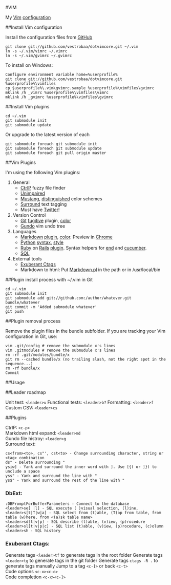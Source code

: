 #VIM

My [Vim][1] [configuration][5]


##Install Vim configuration

Install the configuration files from [GitHub][6]

    git clone git://github.com/vestrobaa/dotvimcore.git ~/.vim 
    ln -s ~/.vim/vimrc ~/.vimrc
    ln -s ~/.vim/gvimrc ~/.gvimrc

To install on Windows:

    Configure environment variable home=%userprofile%
    git clone git://github.com/vestrobaa/dotvimcore.git %userprofile%\vimfiles
    cp $userprofile%\.vim\gvimrc.sample %userprofile%\vimfiles\gvimrc
    mklink /h _vimrc %userprofile%\vimfiles\vimrc
    mklink /h _gvimrc %userprofile%\vimfiles\gvimrc


##Install Vim plugins

    cd ~/.vim
    git submodule init
    git submodule update

Or upgrade to the latest version of each

    git submodule foreach git submodule init
    git submodule foreach git submodule update
    git submodule foreach git pull origin master


##Vim Plugins

I'm using the following Vim plugins:

1. General
    - [CtrlP][20] fuzzy file finder
    - [Unimpaired][22]
    - [Mustang][80], [distinguished][81] color schemes
    - [Surround][82] text tagging
    - Must have [Twitter][83]!
1. Version Control
    - [Git][30] [fugitive][31] plugin, [color][32]
    - [Gundo][32] vim undo tree
1. Languages
    - [Markdown][40] [plugin][41], [color][42]. Preview in [Chrome][2]
    - [Python][52] [syntax][50], [style][51]
    - [Ruby][60] on [Rails][61] [plugin][62]. Syntax helpers for [end][63] and [cucumber][64].
    - [SQL][70]
1. External tools
    - [Exuberant Ctags][90]
    - Markdown to html: Put [Markdown.pl][3] in the path or in /usr/local/bin


##Plugin install process with ~/.vim in Git

    cd ~/.vim
    git submodule init
    git submodule add git://github.com:/author/whatever.git bundle/whatever
    git commit -m 'Added submodule whatever'
    git push

##Plugin removal process

Remove the plugin files in the bundle subfolder. If you are tracking your Vim configuration in Git, use:

    vim .git/config # remove the submodule x's lines
    vim .gitmodules # remove the submudule x's lines
    rm -rf .git/modules/bundle/x
    git rm --cached bundle/x (no trailing slash, not the right spot in the sequence...)
    rm -rf bundle/x
    Commit


##Usage

##Leader roadmap

Unit test: `<leader>u`
Functional tests: `<leader>b?`
Formatting: `<leader>f`
Custom CSV: `<leader>cs`

##Plugins

CtrlP: `<c-p>`  
Markdown html expand: `<leader>md`  
Gundo file histroy: `<leader>g`  
Surround text:  

    cs<from><to>, cs"', cst<to> - Change surrounding character, string or <tag> combination  
    ds" - Delete surrounding "  
    ysiw] - Yank and surround the inner word with ]. Use [{( or ]}) to unclude a space
    yss" - Yank and surround the line with "  
    ys$" - Yank and surround the rest of the line with "  

### DbExt:

    :DBPromptForBufferParameters - Connect to the database
    <leader>se[ |l] - SQL execute ( )visual selection, (l)ine, 
    <leader>s[t|T|w|a] - SQL select from (t)able, (T)op from table, from table (w)here, from <(a)sk table name>
    <leader>sd[t|v|p] - SQL describe (t)able, (v)iew, (p)rocedure
    <leader>sl[t|v|p|c] - SQL list (t)able, (v)iew, (p)rocedure, (c)olumn
    <leader>sh - SQL history

### Exuberant Ctags:

Generate tags   `<leader>tf` to generate tags in the root folder
Generate tags   `<leader>tg` to generate tags in the git folder
Generate tags   `ctags -R .` to generate tags manually
Jump to a tag   `<c-]>` or back `<c-t>`  
Code options    `<c-x><c-o>`  
Code completion `<c-x><c-]>`  


[1]: http://www.vim.org/
[5]: https://github.com/vestrobaa/dotvimcore
[2]: https://chrome.google.com/webstore/detail/jmchmkecamhbiokiopfpnfgbidieafmd 
[3]: http://daringfireball.net/projects/markdown/ 
[4]: https://github.com/tpope
[6]: http://github.com
[20]: https://github.com/kien/ctrlp.vim 
[21]: https://github.com/Lokaltog/vim-easymotion
[22]: https://github.com/tpope/vim-unimpaired
[30]: http://http://git-scm.com/
[31]: https://github.com/tpope/vim-fugitive
[32]: https://github.com/tpope/vim-git
[32]: https://github.com/sjl/gundo.vim
[40]: http://daringfireball.net/projects/markdown/ 
[41]: https://github.com/tpope/vim-markdown
[42]: https://github.com/plasticboy/vim-markdown
[50]: https://github.com/scrooloose/syntastic
[51]: https://github.com/vim-scripts/pep8
[52]: http://www.python.org/
[60]: http://www.ruby-lang.org
[61]: http://rubyonrails.org
[62]: https://github.com/tpope/vim-rails
[63]: http://github.com/tpope/vim-endwise
[64]: http://github.com/tpope/vim-cucumber
[70]: https://github.com/vim-scripts/dbext.vim
[80]: https://github.com/croaker/mustang-vim
[81]: https://github.com/Lokaltog/vim-distinguished
[82]: https://github.com/tpope/vim-surround.git
[83]: https://github.com/basyura/TweetVim
[90]: http://ctags.sourceforge.net
